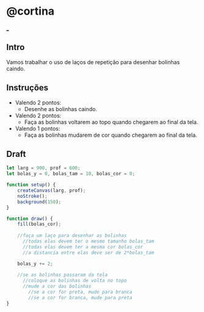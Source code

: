 # @cortina

[_](https://user-images.githubusercontent.com/4747652/235680850-24c8a352-1ed1-47d4-8544-9e18feb2846e.mp4)

## Intro

Vamos trabalhar o uso de laços de repetição para desenhar bolinhas caindo.

## Instruções

- Valendo 2 pontos:
  - Desenhe as bolinhas caindo.
- Valendo 2 pontos:
  - Faça as bolinhas voltarem ao topo quando chegarem ao final da tela.
- Valendo 1 pontos:
  - Faça as bolinhas mudarem de cor quando chegarem ao final da tela.

## Draft

```js
let larg = 900, prof = 600;
let bolas_y = 0, bolas_tam = 10, bolas_cor = 0;

function setup() {
    createCanvas(larg, prof);
    noStroke();
    background(150);
}

function draw() {
    fill(bolas_cor);
    
    //faça um laço para desenhar as bolinhas
      //todas elas devem ter o mesmo tamanho bolas_tam
      //todas elas devem ter a mesma cor bolas_cor
      //a distancia entre elas deve ser de 2*bolas_tam

    bolas_y += 2;
    
    //se as bolinhas passaram da tela
      //coloque as bolinhas de volta no topo
      //mude a cor das bolinhas
        //se a cor for preta, mude para branca
        //se a cor for branca, mude para preta
}


```